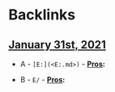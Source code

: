 
# Backlinks
## [January 31st, 2021](<January 31st, 2021.md>)
- A - `[E:](<E:.md>)`
                    - **[Pros](<Pros.md>):**

- B - `E/`
                    - **[Pros](<Pros.md>):**

